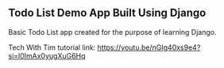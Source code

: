 ## Todo List Demo App Built Using Django
Basic Todo List app created for the purpose of learning Django.

Tech With Tim tutorial link: https://youtu.be/nGIg40xs9e4?si=l0ImAx0yugXuG6Hq

